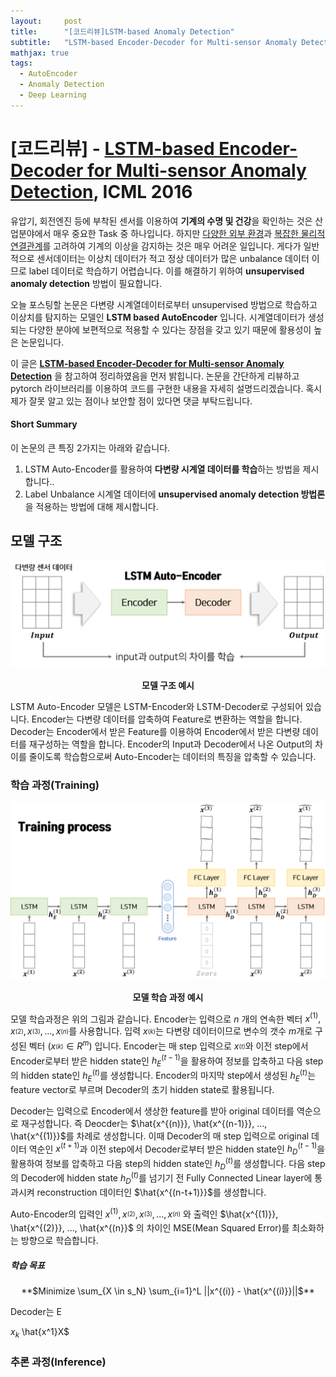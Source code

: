 ```yaml
---
layout:     post
title:      "[코드리뷰]LSTM-based Anomaly Detection"
subtitle:   "LSTM-based Encoder-Decoder for Multi-sensor Anomaly Detection"
mathjax: true
tags:
  - AutoEncoder
  - Anomaly Detection
  - Deep Learning
---
```


# [코드리뷰] - [LSTM-based Encoder-Decoder for Multi-sensor Anomaly Detection](https://arxiv.org/abs/1607.00148), ICML 2016

유압기, 회전엔진 등에 부착된 센서를 이용하여 **기계의 수명 및 건강**을 확인하는 것은 산업분야에서 매우 중요한 Task 중 하나입니다.
하지만 <u>다양한 외부 환경</u>과 <u>복잡한 물리적 연결관계</u>를 고려하여 기계의 이상을 감지하는 것은 매우 어려운 일입니다.
게다가 일반적으로 센서데이터는 이상치 데이터가 적고 정상 데이터가 많은 unbalance 데이터 이므로 label 데이터로 학습하기 어렵습니다.
이를 해결하기 위하여 **unsupervised anomaly detection** 방법이 필요합니다.

오늘 포스팅할 논문은 다변량 시계열데이터로부터 unsupervised 방법으로 학습하고 이상치를 탐지하는 모델인 **LSTM based AutoEncoder** 입니다.
시계열데이터가 생성되는 다양한 분야에 보편적으로 적용할 수 있다는 장점을 갖고 있기 때문에 활용성이 높은 논문입니다.

이 글은 **[LSTM-based Encoder-Decoder for Multi-sensor Anomaly Detection](https://arxiv.org/abs/1607.00148)** 을 참고하여 정리하였음을 먼저 밝힙니다.
논문을 간단하게 리뷰하고 pytorch 라이브러리를 이용하여 코드를 구현한 내용을 자세히 설명드리겠습니다.
혹시 제가 잘못 알고 있는 점이나 보안할 점이 있다면 댓글 부탁드립니다.

#### Short Summary
이 논문의 큰 특징 2가지는 아래와 같습니다.

1. LSTM Auto-Encoder를 활용하여 **다변량 시계열 데이터를 학습**하는 방법을 제시합니다..
2. Label Unbalance 시계열 데이터에 **unsupervised anomaly detection 방법론**을 적용하는 방법에 대해 제시합니다.

## 모델 구조
![](/img/in-post/2020/2020-11-14/autoencoder_example.png)
<center><b>모델 구조 예시</b></center>

LSTM Auto-Encoder 모델은 LSTM-Encoder와 LSTM-Decoder로 구성되어 있습니다.
Encoder는 다변량 데이터를 압축하여 Feature로 변환하는 역할을 합니다.
Decoder는 Encoder에서 받은 Feature를 이용하여 Encoder에서 받은 다변량 데이터를 재구성하는 역할을 합니다.
Encoder의 Input과 Decoder에서 나온 Output의 차이를 줄이도록 학습함으로써 Auto-Encoder는 데이터의 특징을 압축할 수 있습니다. 

### 학습 과정(Training)
![](/img/in-post/2020/2020-11-14/training_process.png)
<center><b>모델 학습 과정 예시</b></center>

모델 학습과정은 위의 그림과 같습니다.
Encoder는 입력으로 $n$ 개의 연속한 벡터 $x^{(1)}, x_^{(2)}, x_^{(3)}, ..., x_^{(n)}$를 사용합니다.
입력 $x_^{(k)}$는 다변량 데이터이므로 변수의 갯수 $m$개로 구성된 벡터 ($x_^{(k)} \in R^m$) 입니다.
Encoder는 매 step 입력으로 $x_^{(t)}$와 이전 step에서 Encoder로부터 받은 hidden state인 $h_E^{(t-1)}$을 활용하여 정보를 압축하고 다음 step의 hidden state인 $h_E^{(t)}$를 생성합니다.
Encoder의 마지막 step에서 생성된 $h_E^{(t)}$는 feature vector로 부르며 Decoder의 초기 hidden state로 활용됩니다.

Decoder는 입력으로 Encoder에서 생상한 feature를 받아 original 데이터를 역순으로 재구성합니다.
즉 Deocder는 $\hat{x^{(n)}}, \hat{x^{(n-1)}}, ..., \hat{x^{(1)}}$를 차례로 생성합니다.
이때 Decoder의 매 step 입력으로 original 데이터 역순인 $x^{(t+1)}$과 이전 step에서 Decoder로부터 받은 hidden state인 $h_D^{(t-1)}$을 활용하여 정보를 압축하고 다음 step의 hidden state인 $h_D^{(t)}$를 생성합니다.
다음 step의 Decoder에 hidden state $h_D^{(t)}$를 넘기기 전 Fully Connected Linear layer에 통과시켜 reconstruction 데이터인 $\hat{x^{(n-t+1)}}$를 생성합니다.

Auto-Encoder의 입력인 $x^{(1)}, x_^{(2)}, x_^{(3)}, ..., x_^{(n)}$ 와 출력인 $\hat{x^{(1)}}, \hat{x^{(2)}}, ..., \hat{x^{(n}}$ 의 차이인 MSE(Mean Squared Error)를 최소화하는 방향으로 학습합니다.

##### 학습 목표
<center>**$Minimize \sum_{X \in s_N} \sum_{i=1}^L ||x^{(i)} - \hat{x^{(i)}}||$**</center>
 


 
Decoder는 E

$x_k$     \hat{x^1}X$


### 추론 과정(Inference)
